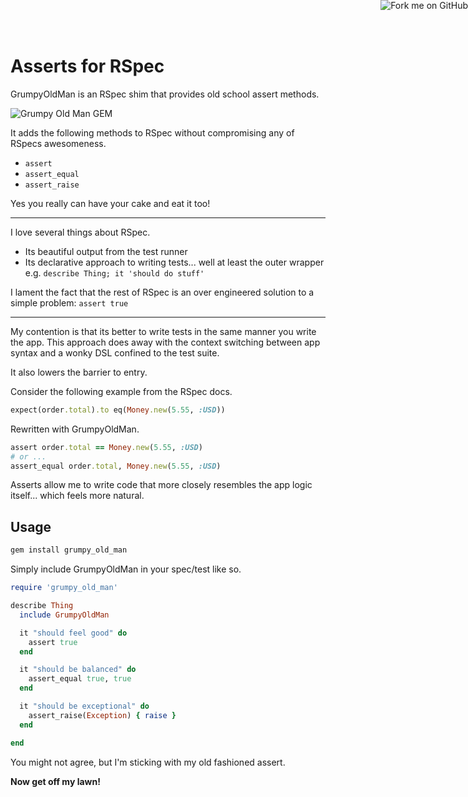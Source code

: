 # Asserts for RSpec

GrumpyOldMan is an RSpec shim that provides old school assert methods.

![Grumpy Old Man GEM](http://hopsoft.github.com/grumpy_old_man/images/clint-eastwood.jpg)

It adds the following methods to RSpec without compromising any of RSpecs awesomeness.

* `assert`
* `assert_equal`
* `assert_raise`

Yes you really can have your cake and eat it too!

---

I love several things about RSpec.

* Its beautiful output from the test runner
* Its declarative approach to writing tests... well at least the outer wrapper e.g. `describe Thing; it 'should do stuff'`

I lament the fact that the rest of RSpec is an over engineered solution to a simple problem:
`assert true`

---

My contention is that its better to write tests in the same manner you write the app.
This approach does away with the context switching between app syntax and a wonky DSL confined to the test suite.

It also lowers the barrier to entry.

Consider the following example from the RSpec docs.

```ruby
expect(order.total).to eq(Money.new(5.55, :USD))
```

Rewritten with GrumpyOldMan.
```ruby
assert order.total == Money.new(5.55, :USD)
# or ...
assert_equal order.total, Money.new(5.55, :USD)
```

Asserts allow me to write code that more closely resembles the app logic itself... which feels more natural.

## Usage

```bash
gem install grumpy_old_man
```

Simply include GrumpyOldMan in your spec/test like so.

```ruby
require 'grumpy_old_man'

describe Thing
  include GrumpyOldMan

  it "should feel good" do
    assert true
  end

  it "should be balanced" do
    assert_equal true, true
  end

  it "should be exceptional" do
    assert_raise(Exception) { raise }
  end

end
```

You might not agree, but I'm sticking with my old fashioned assert.

**Now get off my lawn!**

<a href="https://github.com/hopsoft/grumpy_old_man"><img style="position: fixed; top: 0; right: 0; border: 0; z-index: 9999;" src="https://s3.amazonaws.com/github/ribbons/forkme_right_red_aa0000.png" alt="Fork me on GitHub"></a>
